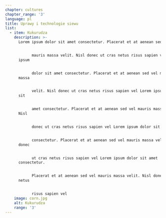 ```yaml
---
chapter: cultures
chapter_range: '3'
language: pl
title: Uprawy i technologie siewu
list:
  - item: Kukurudza
    description: >-
      Lorem ipsum dolor sit amet consectetur. Placerat et at aenean sed vel


            mauris massa velit. Nisl donec ut cras netus risus sapien vel Lorem
      ipsum


            dolor sit amet consectetur. Placerat et at aenean sed vel mauris
      massa


            velit. Nisl donec ut cras netus risus sapien vel Lorem ipsum dolor
      sit


            amet consectetur. Placerat et at aenean sed vel mauris massa velit.
      Nisl


            donec ut cras netus risus sapien vel Lorem ipsum dolor sit amet


            consectetur. Placerat et at aenean sed vel mauris massa velit. Nisl
      donec


            ut cras netus risus sapien vel Lorem ipsum dolor sit amet
      consectetur.


            Placerat et at aenean sed vel mauris massa velit. Nisl donec ut cras
      netus


            risus sapien vel
    image: corn.jpg
    alt: Kukurudza
    range: '3'
---
```


